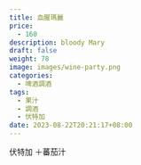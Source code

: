 ```yaml
---
title: 血腥瑪麗
price:
  - 160
description: bloody Mary
draft: false
weight: 78
image: images/wine-party.png
categories:
  - 啤酒調酒
tags:
  - 果汁
  - 調酒
  - 伏特加
date: 2023-08-22T20:21:17+08:00
---
```

 伏特加 ＋蕃茄汁
